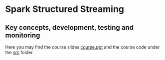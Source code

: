 # Spark Structured Streaming

## Key concepts, development, testing and monitoring

Here you may find the course slides [course.ppt](./course.ppt) and the course code under the [src](./source) folder.